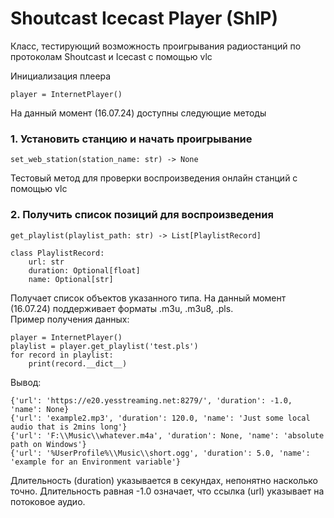 # Shoutcast Icecast Player (ShIP)

Класс, тестирующий возможность проигрывания радиостанций
по протоколам Shoutcast и Icecast с помощью vlc

Инициализация плеера
```
player = InternetPlayer()
```
На данный момент (16.07.24) доступны следующие методы
### 1. Установить станцию и начать проигрывание
```
set_web_station(station_name: str) -> None
```
Тестовый метод для проверки воспроизведения онлайн станций с помощью vlc
### 2. Получить список позиций для воспроизведения
```
get_playlist(playlist_path: str) -> List[PlaylistRecord]
```
```
class PlaylistRecord:
    url: str
    duration: Optional[float]
    name: Optional[str]
```
Получает список объектов указанного типа. На данный момент (16.07.24)
поддерживает форматы .m3u, .m3u8, .pls.  
Пример получения данных:
```
player = InternetPlayer()
playlist = player.get_playlist('test.pls')
for record in playlist:
    print(record.__dict__)
```
Вывод:
```
{'url': 'https://e20.yesstreaming.net:8279/', 'duration': -1.0, 'name': None}
{'url': 'example2.mp3', 'duration': 120.0, 'name': 'Just some local audio that is 2mins long'}
{'url': 'F:\\Music\\whatever.m4a', 'duration': None, 'name': 'absolute path on Windows'}
{'url': '%UserProfile%\\Music\\short.ogg', 'duration': 5.0, 'name': 'example for an Environment variable'}
```
Длительность (duration) указывается в секундах, непонятно насколько точно. Длительность равная -1.0
означает, что ссылка (url) указывает на потоковое аудио.